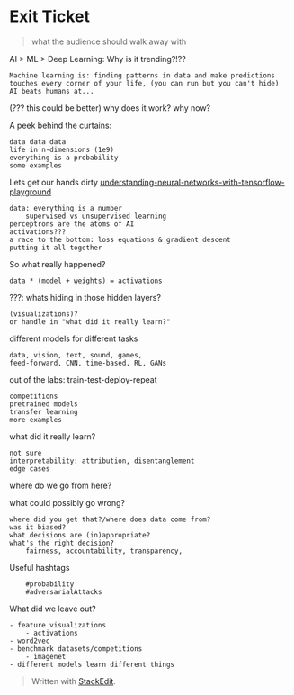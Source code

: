 
# Exit Ticket
> what the audience should walk away with

AI > ML > Deep Learning: Why is it trending?!??

	Machine learning is: finding patterns in data and make predictions
	touches every corner of your life, (you can run but you can't hide)
	AI beats humans at...

(??? this could be better) why does it work? why now?

A peek behind the curtains:
	
	data data data
	life in n-dimensions (1e9)
	everything is a probability
	some examples
	
Lets get our hands dirty
	[understanding-neural-networks-with-tensorflow-playground](https://cloud.google.com/blog/products/gcp/understanding-neural-networks-with-tensorflow-playground)
	
	data: everything is a number
		supervised vs unsupervised learning
	perceptrons are the atoms of AI
	activations???
	a race to the bottom: loss equations & gradient descent
	putting it all together
	
So what really happened?

	data * (model + weights) = activations
	
???: whats hiding in those hidden layers?
	
	(visualizations)?
	or handle in "what did it really learn?"

different models for different tasks
	
	data, vision, text, sound, games,
	feed-forward, CNN, time-based, RL, GANs

out of the labs: train-test-deploy-repeat

	competitions
	pretrained models
	transfer learning
	more examples
	
what did it really learn?
	
	not sure
	interpretability: attribution, disentanglement
	edge cases

where do we go from here?	


what could possibly go wrong?
	
	where did you get that?/where does data come from?
	was it biased?
	what decisions are (in)appropriate?
	what's the right decision? 
		fairness, accountability, transparency, 
	

Useful hashtags
		
		#probability
		#adversarialAttacks

What did we leave out?
	
	- feature visualizations
		- activations
	- word2vec
	- benchmark datasets/competitions
		- imagenet
	- different models learn different things	
	



> Written with [StackEdit](https://stackedit.io/).
<!--stackedit_data:
eyJoaXN0b3J5IjpbLTUyNDY3NTQ0NSwxNzc2MjcyNzMzLDMyMT
AzNjA3NiwxODY2ODc3MDE1LC0yMDAxOTc3Nzg0LC03ODc3MzMx
NzgsLTkwNTkxNzQyLDE4NzcwODc3MzVdfQ==
-->
